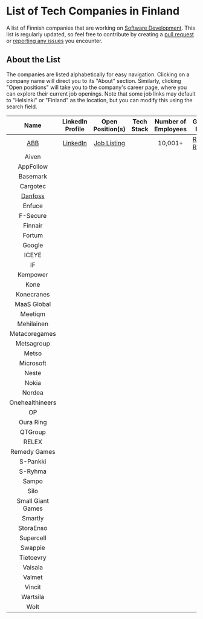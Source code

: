 # List of Tech Companies in Finland
A list of Finnish companies that are working on [Software Development](https://www.geeksforgeeks.org/what-is-software-development/). This list is regularly updated, so feel free to contribute by creating a [pull request](https://github.com/PrameshKhanal/tech-companies-in-finland/compare) or [reporting any issues](https://github.com/PrameshKhanal/tech-companies-in-finland/issues/new) you encounter.

## About the List
The companies are listed alphabetically for easy navigation. Clicking on a company name will direct you to its "About" section. Similarly, clicking "Open positions" will take you to the company's career page, where you can explore their current job openings. Note that some job links may default to "Helsinki" or "Finland" as the location, but you can modify this using the search field.

|      **Name**     | **LinkedIn Profile** | **Open Position(s)** | **Tech Stack** | **Number of Employees** | Glassdoor Reviews | Glassdoor Ratings |
|:-----------------:|:--------------------:|:--------------------:|:--------------:|:--------------------:|-------------------|-------------------|
| [ABB](https://global.abb/group/en) | [LinkedIn](https://www.linkedin.com/company/abb/) | [Job Listing](https://careers.abb/global/en/search-results?s=1)                     |                | 10,001+ | [Read Reviews](https://www.glassdoor.com/Reviews/ABB-Reviews-E3076.htm) | ⭐⭐⭐⭐ |
| Aiven             |                      |                      |                |                      |                   |                   |
| AppFollow         |                      |                      |                |                      |                   |                   |
| Basemark          |                      |                      |                |                      |                   |                   |
| Cargotec          |                      |                      |                |                      |                   |                   |
| [Danfoss](https://www.danfoss.com/en/about-danfoss/company/)           |                      |                      |                |                      |                   |                   |
| Enfuce            |                      |                      |                |                      |                   |                   |
| F-Secure          |                      |                      |                |                      |                   |                   |
| Finnair           |                      |                      |                |                      |                   |                   |
| Fortum            |                      |                      |                |                      |                   |                   |
| Google            |                      |                      |                |                      |                   |                   |
| ICEYE             |                      |                      |                |                      |                   |                   |
| IF                |                      |                      |                |                      |                   |                   |
| Kempower          |                      |                      |                |                      |                   |                   |
| Kone              |                      |                      |                |                      |                   |                   |
| Konecranes        |                      |                      |                |                      |                   |                   |
| MaaS Global       |                      |                      |                |                      |                   |                   |
| Meetiqm           |                      |                      |                |                      |                   |                   |
| Mehilainen        |                      |                      |                |                      |                   |                   |
| Metacoregames     |                      |                      |                |                      |                   |                   |
| Metsagroup        |                      |                      |                |                      |                   |                   |
| Metso             |                      |                      |                |                      |                   |                   |
| Microsoft         |                      |                      |                |                      |                   |                   |
| Neste             |                      |                      |                |                      |                   |                   |
| Nokia             |                      |                      |                |                      |                   |                   |
| Nordea            |                      |                      |                |                      |                   |                   |
| Onehealthineers   |                      |                      |                |                      |                   |                   |
| OP                |                      |                      |                |                      |                   |                   |
| Oura Ring         |                      |                      |                |                      |                   |                   |
| QTGroup           |                      |                      |                |                      |                   |                   |
| RELEX             |                      |                      |                |                      |                   |                   |
| Remedy Games      |                      |                      |                |                      |                   |                   |
| S-Pankki          |                      |                      |                |                      |                   |                   |
| S-Ryhma           |                      |                      |                |                      |                   |                   |
| Sampo             |                      |                      |                |                      |                   |                   |
| Silo              |                      |                      |                |                      |                   |                   |
| Small Giant Games |                      |                      |                |                      |                   |                   |
| Smartly           |                      |                      |                |                      |                   |                   |
| StoraEnso         |                      |                      |                |                      |                   |                   |
| Supercell         |                      |                      |                |                      |                   |                   |
| Swappie           |                      |                      |                |                      |                   |                   |
| Tietoevry         |                      |                      |                |                      |                   |                   |
| Vaisala           |                      |                      |                |                      |                   |                   |
| Valmet            |                      |                      |                |                      |                   |                   |
| Vincit            |                      |                      |                |                      |                   |                   |
| Wartsila          |                      |                      |                |                      |                   |                   |
| Wolt              |                      |                      |                |                      |                   |                   |

